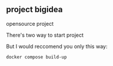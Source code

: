 ## project bigidea
opensource project

There's two way to start project


But I would reccomend you only this way:
```bash
docker compose build-up
```
